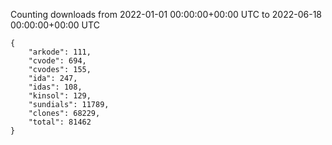 
Counting downloads from 2022-01-01 00:00:00+00:00 UTC to 2022-06-18 00:00:00+00:00 UTC

```
{
    "arkode": 111,
    "cvode": 694,
    "cvodes": 155,
    "ida": 247,
    "idas": 108,
    "kinsol": 129,
    "sundials": 11789,
    "clones": 68229,
    "total": 81462
}
```
